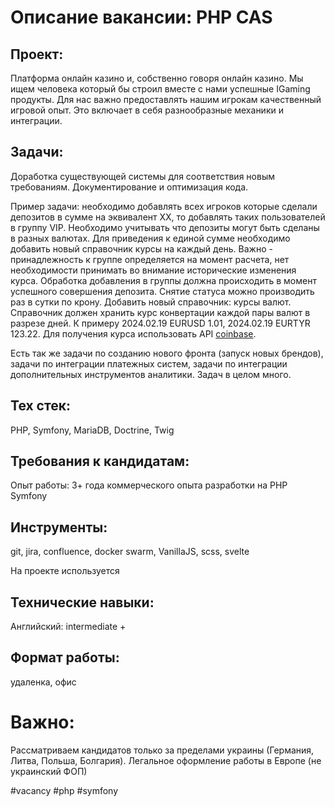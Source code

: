# Описание вакансии: PHP CAS
## Проект: 
Платформа онлайн казино и, собственно говоря онлайн казино. Мы ищем человека который бы строил вместе с нами успешные IGaming продукты. Для нас важно предоставлять нашим игрокам качественный игровой опыт. Это включает в себя разнообразные механики и интеграции.

## Задачи: 
Доработка существующей системы для соответствия новым требованиям. Документирование и оптимизация кода.

Пример задачи: необходимо добавлять всех игроков которые сделали депозитов в сумме на эквивалент XX, то добавлять таких пользователей в группу VIP. Необходимо учитывать что депозиты могут быть сделаны в разных валютах. Для приведения к единой сумме необходимо добавить новый справочник курсы на каждый день. Важно - принадлежность к группе определяется на момент расчета, нет необходимости принимать во внимание исторические изменения курса. Обработка добавления в группы должна происходить в момент успешного совершения депозита. Снятие статуса можно производить раз в сутки по крону.
Добавить новый справочник: курсы валют. Справочник должен хранить курс конвертации каждой пары валют в разрезе дней. К примеру 2024.02.19 EURUSD 1.01, 2024.02.19 EURTYR 123.22. Для получения курса использовать API [coinbase](https://help.coinbase.com/en/cloud/api/coinbase).

Есть так же задачи по созданию нового фронта (запуск новых брендов), задачи по интеграции платежных систем, задачи по интеграции дополнительных инструментов аналитики. Задач в целом много.

## Тех стек: 
PHP, Symfony, MariaDB, Doctrine, Twig

## Требования к кандидатам:
Опыт работы: 3+ года коммерческого опыта разработки на PHP Symfony
## Инструменты: 
git, jira, confluence, docker swarm, VanillaJS, scss, svelte

На проекте используется 
## Технические навыки: 
Английский: intermediate +

## Формат работы: 
удаленка, офис
# Важно:
Рассматриваем кандидатов только за пределами украины (Германия, Литва, Польша, Болгария). Легальное оформление работы в Европе (не украинский ФОП)

#vacancy #php #symfony